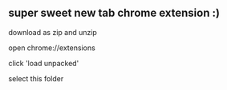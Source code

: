 ## super sweet new tab chrome extension :)

download as zip and unzip

open chrome://extensions

click 'load unpacked'

select this folder
